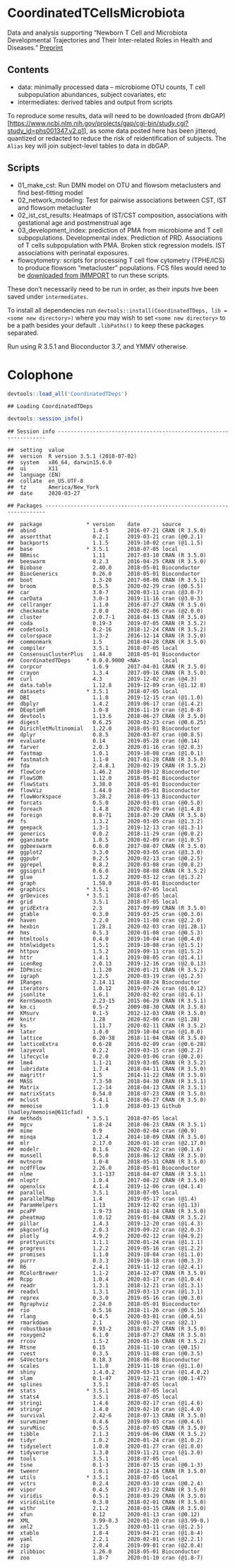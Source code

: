 CoordinatedTCellsMicrobiota
================

Data and analysis supporting “Newborn T Cell and Microbiota
Developmental Trajectories and Their Inter-related Roles in Health and
Diseases.” [Preprint](https://www.biorxiv.org/content/10.1101/736090v2)

## Contents

  - data: minimally processed data – microbiome OTU counts, T cell
    subpopulation abundances, subject covariates, etc
  - intermediates: derived tables and output from scripts

To reproduce some results, data will need to be downloaded (from
dbGAP)\[<https://www.ncbi.nlm.nih.gov/projects/gap/cgi-bin/study.cgi?study_id=phs001347.v2.p1>\],
as some data posted here has been jittered, quantized or redacted to
reduce the risk of reidentification of subjects. The `Alias` key will
join subject-level tables to data in dbGAP.

## Scripts

  - 01\_make\_cst: Run DMN model on OTU and flowsom metaclusters and
    find best-fitting model
  - 02\_network\_modeling: Test for pairwise associations between CST,
    IST and flowsom metacluster
  - 02\_ist\_cst\_results: Heatmaps of IST/CST composition, associations
    with gestational age and postmenstrual age
  - 03\_development\_index: prediction of PMA from microbiome and T cell
    subpopulations. Developmental index. Prediction of PRD. Associations
    of T cells subpopulation with PMA. Broken stick regression models.
    IST associations with perinatal exposures.
  - flowcytometry: scripts for processing T cell flow cytometry
    (TPHE/ICS) to produce flowsom “metacluster” populations. FCS files
    would need to be [downloaded from
    IMMPORT](https://browser.immport.org/browser?path=SDY1302) to run
    these scripts.

These don’t necessarily need to be run in order, as their inputs hve
been saved under `intermediates`.

To install all dependencies run `devtools::install(CoordinatedTDeps, lib
= <some new directory>)` where you may wish to set `<some new
directory>` to be a path besides your default `.libPaths()` to keep
these packages separated.

Run using R 3.5.1 and Bioconductor 3.7, and YMMV
    otherwise.

# Colophone

``` r
devtools::load_all('CoordinatedTDeps')
```

    ## Loading CoordinatedTDeps

``` r
devtools::session_info()
```

    ## Session info ------------------------------------------------------------------

    ##  setting  value                       
    ##  version  R version 3.5.1 (2018-07-02)
    ##  system   x86_64, darwin15.6.0        
    ##  ui       X11                         
    ##  language (EN)                        
    ##  collate  en_US.UTF-8                 
    ##  tz       America/New_York            
    ##  date     2020-03-27

    ## Packages ----------------------------------------------------------------------

    ##  package              * version    date       source                         
    ##  abind                  1.4-5      2016-07-21 CRAN (R 3.5.0)                 
    ##  assertthat             0.2.1      2019-03-21 cran (@0.2.1)                  
    ##  backports              1.1.5      2019-10-02 cran (@1.1.5)                  
    ##  base                 * 3.5.1      2018-07-05 local                          
    ##  BBmisc                 1.11       2017-03-10 CRAN (R 3.5.0)                 
    ##  beeswarm               0.2.3      2016-04-25 CRAN (R 3.5.0)                 
    ##  Biobase                2.40.0     2018-05-01 Bioconductor                   
    ##  BiocGenerics           0.26.0     2018-05-01 Bioconductor                   
    ##  boot                   1.3-20     2017-08-06 CRAN (R 3.5.1)                 
    ##  broom                  0.5.5      2020-02-29 cran (@0.5.5)                  
    ##  car                    3.0-7      2020-03-11 cran (@3.0-7)                  
    ##  carData                3.0-3      2019-11-16 cran (@3.0-3)                  
    ##  cellranger             1.1.0      2016-07-27 CRAN (R 3.5.0)                 
    ##  checkmate              2.0.0      2020-02-06 cran (@2.0.0)                  
    ##  cluster                2.0.7-1    2018-04-13 CRAN (R 3.5.0)                 
    ##  coda                   0.19-3     2019-07-05 CRAN (R 3.5.2)                 
    ##  codetools              0.2-16     2018-12-24 CRAN (R 3.5.2)                 
    ##  colorspace             1.3-2      2016-12-14 CRAN (R 3.5.0)                 
    ##  commonmark             1.5        2018-04-28 CRAN (R 3.5.0)                 
    ##  compiler               3.5.1      2018-07-05 local                          
    ##  ConsensusClusterPlus   1.44.0     2018-05-01 Bioconductor                   
    ##  CoordinatedTDeps     * 0.0.0.9000 <NA>       local                          
    ##  corpcor                1.6.9      2017-04-01 CRAN (R 3.5.0)                 
    ##  crayon                 1.3.4      2017-09-16 CRAN (R 3.5.0)                 
    ##  curl                   4.3        2019-12-02 cran (@4.3)                    
    ##  data.table             1.12.8     2019-12-09 cran (@1.12.8)                 
    ##  datasets             * 3.5.1      2018-07-05 local                          
    ##  DBI                    1.1.0      2019-12-15 cran (@1.1.0)                  
    ##  dbplyr                 1.4.2      2019-06-17 cran (@1.4.2)                  
    ##  DEoptimR               1.0-8      2016-11-19 cran (@1.0-8)                  
    ##  devtools               1.13.6     2018-06-27 CRAN (R 3.5.0)                 
    ##  digest                 0.6.25     2020-02-23 cran (@0.6.25)                 
    ##  DirichletMultinomial   1.22.0     2018-05-01 Bioconductor                   
    ##  dplyr                  0.8.5      2020-03-07 cran (@0.8.5)                  
    ##  evaluate               0.14       2019-05-28 cran (@0.14)                   
    ##  farver                 2.0.3      2020-01-16 cran (@2.0.3)                  
    ##  fastmap                1.0.1      2019-10-08 cran (@1.0.1)                  
    ##  fastmatch              1.1-0      2017-01-28 CRAN (R 3.5.0)                 
    ##  fda                    2.4.8.1    2020-02-19 CRAN (R 3.5.2)                 
    ##  flowCore               1.46.2     2018-09-12 Bioconductor                   
    ##  FlowSOM                1.12.0     2018-05-01 Bioconductor                   
    ##  flowStats              3.38.0     2018-05-01 Bioconductor                   
    ##  flowViz                1.44.0     2018-05-01 Bioconductor                   
    ##  flowWorkspace          3.28.2     2018-09-13 Bioconductor                   
    ##  forcats                0.5.0      2020-03-01 cran (@0.5.0)                  
    ##  foreach                1.4.8      2020-02-09 cran (@1.4.8)                  
    ##  foreign                0.8-71     2018-07-20 CRAN (R 3.5.0)                 
    ##  fs                     1.3.2      2020-03-05 cran (@1.3.2)                  
    ##  geepack                1.3-1      2019-12-13 cran (@1.3-1)                  
    ##  generics               0.0.2      2018-11-29 cran (@0.0.2)                  
    ##  gganimate              1.0.5      2020-02-09 cran (@1.0.5)                  
    ##  ggbeeswarm             0.6.0      2017-08-07 CRAN (R 3.5.0)                 
    ##  ggplot2                3.3.0      2020-03-05 cran (@3.3.0)                  
    ##  ggpubr                 0.2.5      2020-02-13 cran (@0.2.5)                  
    ##  ggrepel                0.8.2      2020-03-08 cran (@0.8.2)                  
    ##  ggsignif               0.6.0      2019-08-08 CRAN (R 3.5.2)                 
    ##  glue                   1.3.2      2020-03-12 cran (@1.3.2)                  
    ##  graph                  1.58.0     2018-05-01 Bioconductor                   
    ##  graphics             * 3.5.1      2018-07-05 local                          
    ##  grDevices            * 3.5.1      2018-07-05 local                          
    ##  grid                   3.5.1      2018-07-05 local                          
    ##  gridExtra              2.3        2017-09-09 CRAN (R 3.5.0)                 
    ##  gtable                 0.3.0      2019-03-25 cran (@0.3.0)                  
    ##  haven                  2.2.0      2019-11-08 cran (@2.2.0)                  
    ##  hexbin                 1.28.1     2020-02-03 cran (@1.28.1)                 
    ##  hms                    0.5.3      2020-01-08 cran (@0.5.3)                  
    ##  htmltools              0.4.0      2019-10-04 cran (@0.4.0)                  
    ##  htmlwidgets            1.5.1      2019-10-08 cran (@1.5.1)                  
    ##  httpuv                 1.5.2      2019-09-11 cran (@1.5.2)                  
    ##  httr                   1.4.1      2019-08-05 cran (@1.4.1)                  
    ##  icenReg                2.0.13     2019-12-16 cran (@2.0.13)                 
    ##  IDPmisc                1.1.20     2020-01-21 CRAN (R 3.5.2)                 
    ##  igraph                 1.2.5      2020-03-19 cran (@1.2.5)                  
    ##  IRanges                2.14.11    2018-08-24 Bioconductor                   
    ##  iterators              1.0.12     2019-07-26 cran (@1.0.12)                 
    ##  jsonlite               1.6.1      2020-02-02 cran (@1.6.1)                  
    ##  KernSmooth             2.23-15    2015-06-29 CRAN (R 3.5.1)                 
    ##  km.ci                  0.5-2      2009-08-30 CRAN (R 3.5.0)                 
    ##  KMsurv                 0.1-5      2012-12-03 CRAN (R 3.5.0)                 
    ##  knitr                  1.28       2020-02-06 cran (@1.28)                   
    ##  ks                     1.11.7     2020-02-11 CRAN (R 3.5.2)                 
    ##  later                  1.0.0      2019-10-04 cran (@1.0.0)                  
    ##  lattice                0.20-38    2018-11-04 CRAN (R 3.5.0)                 
    ##  latticeExtra           0.6-28     2016-02-09 cran (@0.6-28)                 
    ##  lazyeval               0.2.2      2019-03-15 cran (@0.2.2)                  
    ##  lifecycle              0.2.0      2020-03-06 cran (@0.2.0)                  
    ##  lme4                   1.1-21     2019-03-05 CRAN (R 3.5.2)                 
    ##  lubridate              1.7.4      2018-04-11 CRAN (R 3.5.0)                 
    ##  magrittr               1.5        2014-11-22 CRAN (R 3.5.0)                 
    ##  MASS                   7.3-50     2018-04-30 CRAN (R 3.5.1)                 
    ##  Matrix                 1.2-14     2018-04-13 CRAN (R 3.5.1)                 
    ##  matrixStats            0.54.0     2018-07-23 CRAN (R 3.5.0)                 
    ##  mclust                 5.4.1      2018-06-27 CRAN (R 3.5.0)                 
    ##  memoise                1.1.0      2018-03-13 Github (hadley/memoise@611cfad)
    ##  methods              * 3.5.1      2018-07-05 local                          
    ##  mgcv                   1.8-24     2018-06-23 CRAN (R 3.5.1)                 
    ##  mime                   0.9        2020-02-04 cran (@0.9)                    
    ##  minqa                  1.2.4      2014-10-09 CRAN (R 3.5.0)                 
    ##  mlr                    2.17.0     2020-01-10 cran (@2.17.0)                 
    ##  modelr                 0.1.6      2020-02-22 cran (@0.1.6)                  
    ##  munsell                0.5.0      2018-06-12 CRAN (R 3.5.0)                 
    ##  mvtnorm                1.0-8      2018-05-31 CRAN (R 3.5.0)                 
    ##  ncdfFlow               2.26.0     2018-05-01 Bioconductor                   
    ##  nlme                   3.1-137    2018-04-07 CRAN (R 3.5.1)                 
    ##  nloptr                 1.0.4      2017-08-22 CRAN (R 3.5.0)                 
    ##  openxlsx               4.1.4      2019-12-06 cran (@4.1.4)                  
    ##  parallel               3.5.1      2018-07-05 local                          
    ##  parallelMap            1.4        2019-05-17 cran (@1.4)                    
    ##  ParamHelpers           1.13       2019-12-02 cran (@1.13)                   
    ##  pcaPP                  1.9-73     2018-01-14 CRAN (R 3.5.0)                 
    ##  pheatmap               1.0.12     2019-01-04 CRAN (R 3.5.2)                 
    ##  pillar                 1.4.3      2019-12-20 cran (@1.4.3)                  
    ##  pkgconfig              2.0.3      2019-09-22 cran (@2.0.3)                  
    ##  plotly                 4.9.2      2020-02-12 cran (@4.9.2)                  
    ##  prettyunits            1.1.1      2020-01-24 cran (@1.1.1)                  
    ##  progress               1.2.2      2019-05-16 cran (@1.2.2)                  
    ##  promises               1.1.0      2019-10-04 cran (@1.1.0)                  
    ##  purrr                  0.3.3      2019-10-18 cran (@0.3.3)                  
    ##  R6                     2.4.1      2019-11-12 cran (@2.4.1)                  
    ##  RColorBrewer           1.1-2      2014-12-07 CRAN (R 3.5.0)                 
    ##  Rcpp                   1.0.4      2020-03-17 cran (@1.0.4)                  
    ##  readr                  1.3.1      2018-12-21 cran (@1.3.1)                  
    ##  readxl                 1.3.1      2019-03-13 cran (@1.3.1)                  
    ##  reprex                 0.3.0      2019-05-16 cran (@0.3.0)                  
    ##  Rgraphviz              2.24.0     2018-05-01 Bioconductor                   
    ##  rio                    0.5.16     2018-11-26 cran (@0.5.16)                 
    ##  rlang                  0.4.5      2020-03-01 cran (@0.4.5)                  
    ##  rmarkdown              2.1        2020-01-20 cran (@2.1)                    
    ##  robustbase             0.93-2     2018-07-27 CRAN (R 3.5.0)                 
    ##  roxygen2               6.1.0      2018-07-27 CRAN (R 3.5.0)                 
    ##  rrcov                  1.5-2      2020-01-16 CRAN (R 3.5.2)                 
    ##  Rtsne                  0.15       2018-11-10 cran (@0.15)                   
    ##  rvest                  0.3.5      2019-11-08 cran (@0.3.5)                  
    ##  S4Vectors              0.18.3     2018-06-08 Bioconductor                   
    ##  scales                 1.1.0      2019-11-18 cran (@1.1.0)                  
    ##  shiny                  1.4.0.2    2020-03-13 cran (@1.4.0.2)                
    ##  slam                   0.1-47     2019-12-21 cran (@0.1-47)                 
    ##  splines                3.5.1      2018-07-05 local                          
    ##  stats                * 3.5.1      2018-07-05 local                          
    ##  stats4                 3.5.1      2018-07-05 local                          
    ##  stringi                1.4.6      2020-02-17 cran (@1.4.6)                  
    ##  stringr                1.4.0      2019-02-10 cran (@1.4.0)                  
    ##  survival               2.42-6     2018-07-13 CRAN (R 3.5.0)                 
    ##  survminer              0.4.6      2019-09-03 cran (@0.4.6)                  
    ##  survMisc               0.5.5      2018-07-05 CRAN (R 3.5.0)                 
    ##  tibble                 2.1.3      2019-06-06 CRAN (R 3.5.2)                 
    ##  tidyr                  1.0.2      2020-01-24 cran (@1.0.2)                  
    ##  tidyselect             1.0.0      2020-01-27 cran (@1.0.0)                  
    ##  tidyverse              1.3.0      2019-11-21 cran (@1.3.0)                  
    ##  tools                  3.5.1      2018-07-05 local                          
    ##  tsne                   0.1-3      2016-07-15 cran (@0.1-3)                  
    ##  tweenr                 1.0.1      2018-12-14 CRAN (R 3.5.0)                 
    ##  utils                * 3.5.1      2018-07-05 local                          
    ##  vctrs                  0.2.4      2020-03-10 cran (@0.2.4)                  
    ##  vipor                  0.4.5      2017-03-22 CRAN (R 3.5.0)                 
    ##  viridis                0.5.1      2018-03-29 CRAN (R 3.5.0)                 
    ##  viridisLite            0.3.0      2018-02-01 CRAN (R 3.5.0)                 
    ##  withr                  2.1.2      2018-03-15 CRAN (R 3.5.0)                 
    ##  xfun                   0.12       2020-01-13 cran (@0.12)                   
    ##  XML                    3.99-0.3   2020-01-20 cran (@3.99-0.)                
    ##  xml2                   1.2.5      2020-03-11 cran (@1.2.5)                  
    ##  xtable                 1.8-4      2019-04-21 cran (@1.8-4)                  
    ##  yaml                   2.2.1      2020-02-01 cran (@2.2.1)                  
    ##  zip                    2.0.4      2019-09-01 cran (@2.0.4)                  
    ##  zlibbioc               1.26.0     2018-05-01 Bioconductor                   
    ##  zoo                    1.8-7      2020-01-10 cran (@1.8-7)

